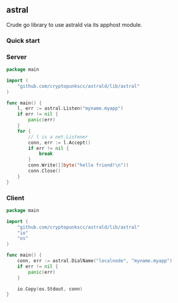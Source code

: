 ## astral

Crude go library to use astrald via its apphost module.

### Quick start

### Server
```go
package main

import (
	"github.com/cryptopunkscc/astrald/lib/astral"
)

func main() {
	l, err := astral.Listen("myname.myapp")
	if err != nil {
		panic(err)
	}
	for {
		// l is a net.Listener
		conn, err := l.Accept()
		if err != nil {
			break
		}
		conn.Write([]byte("hello friend!\n"))
		conn.Close()
	}
}
```

### Client
```go
package main

import (
	"github.com/cryptopunkscc/astrald/lib/astral"
	"io"
	"os"
)

func main() {
	conn, err := astral.DialName("localnode", "myname.myapp")
	if err != nil {
		panic(err)
	}

	io.Copy(os.Stdout, conn)
}
```